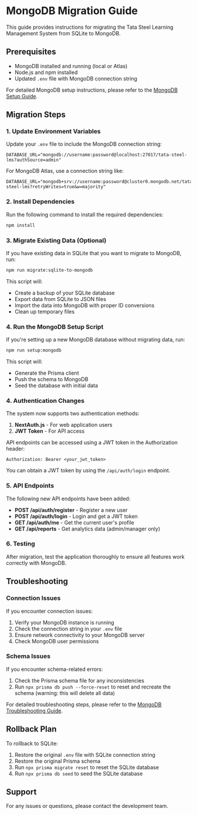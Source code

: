 # MongoDB Migration Guide

This guide provides instructions for migrating the Tata Steel Learning Management System from SQLite to MongoDB.

## Prerequisites

- MongoDB installed and running (local or Atlas)
- Node.js and npm installed
- Updated `.env` file with MongoDB connection string

For detailed MongoDB setup instructions, please refer to the [MongoDB Setup Guide](./MONGODB_SETUP_GUIDE.md).

## Migration Steps

### 1. Update Environment Variables

Update your `.env` file to include the MongoDB connection string:

```
DATABASE_URL="mongodb://username:password@localhost:27017/tata-steel-lms?authSource=admin"
```

For MongoDB Atlas, use a connection string like:

```
DATABASE_URL="mongodb+srv://username:password@cluster0.mongodb.net/tata-steel-lms?retryWrites=true&w=majority"
```

### 2. Install Dependencies

Run the following command to install the required dependencies:

```bash
npm install
```

### 3. Migrate Existing Data (Optional)

If you have existing data in SQLite that you want to migrate to MongoDB, run:

```bash
npm run migrate:sqlite-to-mongodb
```

This script will:
- Create a backup of your SQLite database
- Export data from SQLite to JSON files
- Import the data into MongoDB with proper ID conversions
- Clean up temporary files

### 4. Run the MongoDB Setup Script

If you're setting up a new MongoDB database without migrating data, run:

```bash
npm run setup:mongodb
```

This script will:
- Generate the Prisma client
- Push the schema to MongoDB
- Seed the database with initial data

### 4. Authentication Changes

The system now supports two authentication methods:

1. **NextAuth.js** - For web application users
2. **JWT Token** - For API access

API endpoints can be accessed using a JWT token in the Authorization header:

```
Authorization: Bearer <your_jwt_token>
```

You can obtain a JWT token by using the `/api/auth/login` endpoint.

### 5. API Endpoints

The following new API endpoints have been added:

- **POST /api/auth/register** - Register a new user
- **POST /api/auth/login** - Login and get a JWT token
- **GET /api/auth/me** - Get the current user's profile
- **GET /api/reports** - Get analytics data (admin/manager only)

### 6. Testing

After migration, test the application thoroughly to ensure all features work correctly with MongoDB.

## Troubleshooting

### Connection Issues

If you encounter connection issues:

1. Verify your MongoDB instance is running
2. Check the connection string in your `.env` file
3. Ensure network connectivity to your MongoDB server
4. Check MongoDB user permissions

### Schema Issues

If you encounter schema-related errors:

1. Check the Prisma schema file for any inconsistencies
2. Run `npx prisma db push --force-reset` to reset and recreate the schema (warning: this will delete all data)

For detailed troubleshooting steps, please refer to the [MongoDB Troubleshooting Guide](./MONGODB_TROUBLESHOOTING.md).

## Rollback Plan

To rollback to SQLite:

1. Restore the original `.env` file with SQLite connection string
2. Restore the original Prisma schema
3. Run `npx prisma migrate reset` to reset the SQLite database
4. Run `npx prisma db seed` to seed the SQLite database

## Support

For any issues or questions, please contact the development team.